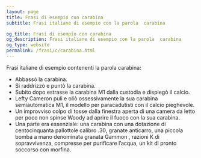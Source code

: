 ```yaml
---
layout: page
title: Frasi di esempio con carabina 
subtitle: Frasi italiane di esempio con la parola  carabina

og_title: Frasi di esempio con carabina 
og_description: Frasi italiane di esempio con la parola  carabina
og_type: website
permalink: /frasi/c/carabina.html
---
```


Frasi italiane di esempio contenenti la parola carabina:


- Abbassò la carabina.
- Si raddrizzò e puntò la carabina.
- Subito dopo estrasse la carabina M1 dalla custodia e dispiegò il calcio.
- Lefty Cameron pulì e oliò ossessivamente la sua carabina semiautomatica M1, il modello per paracadutisti con il calcio pieghevole.
- Un improvviso colpo di tosse dalla finestra aperta di una camera da letto per poco non spinse Woody ad aprire il fuoco con la sua carabina.
- Una parte era essenziale: una carabina con una dotazione di centocinquanta pallottole calibro .30, granate anticarro, una piccola bomba a mano denominata granata Gammon , razioni K di sopravvivenza, compresse per purificare l’acqua, un kit di pronto soccorso con morfina.
